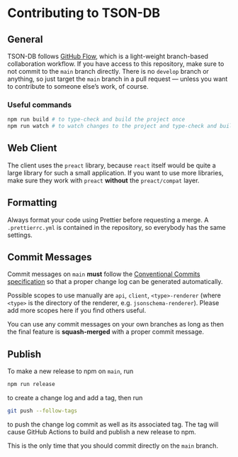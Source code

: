 # Contributing to TSON-DB

## General

TSON-DB follows [GitHub Flow](https://docs.github.com/en/get-started/using-github/github-flow), which is a light-weight branch-based collaboration workflow. If you have access to this repository, make sure to not commit to the `main` branch directly. There is no `develop` branch or anything, so just target the `main` branch in a pull request &mdash; unless you want to contribute to someone else’s work, of course.

### Useful commands

```sh
npm run build # to type-check and build the project once
npm run watch # to watch changes to the project and type-check and build on every change
```

## Web Client

The client uses the `preact` library, because `react` itself would be quite a large library for such a small application. If you want to use more libraries, make sure they work with `preact` **without** the `preact/compat` layer.

## Formatting

Always format your code using Prettier before requesting a merge. A `.prettierrc.yml` is contained in the repository, so everybody has the same settings.

## Commit Messages

Commit messages on `main` **must** follow the [Conventional Commits specification](https://www.conventionalcommits.org/en/v1.0.0/) so that a proper change log can be generated automatically.

Possible scopes to use manually are `api`, `client`, `<type>-renderer` (where `<type>` is the directory of the renderer, e.g. `jsonschema-renderer`). Please add more scopes here if you find others useful.

You can use any commit messages on your own branches as long as then the final feature is **squash-merged** with a proper commit message.

## Publish

To make a new release to npm on `main`, run

```sh
npm run release
```

to create a change log and add a tag, then run

```sh
git push --follow-tags
```

to push the change log commit as well as its associated tag. The tag will cause GitHub Actions to build and publish a new release to npm.

This is the only time that you should commit directly on the `main` branch.
